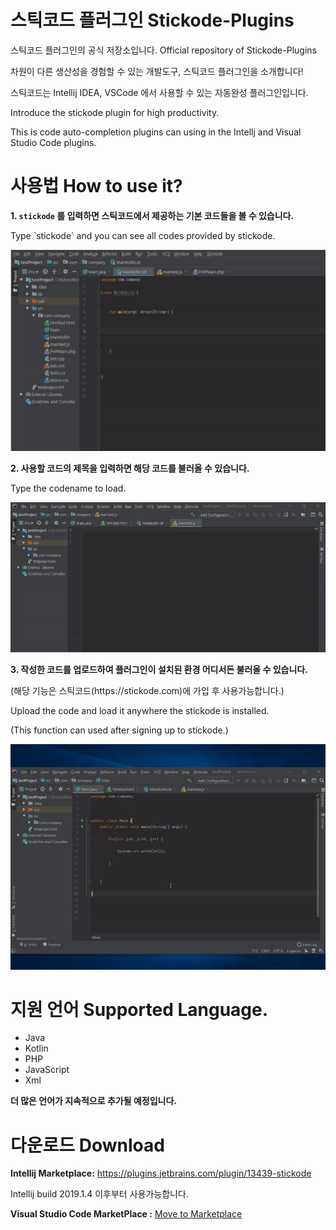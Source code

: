 # 스틱코드 플러그인 Stickode-Plugins
스틱코드 플러그인의 공식 저장소입니다. Official repository of Stickode-Plugins


차원이 다른 생산성을 경험할 수 있는 개발도구, 스틱코드 플러그인을 소개합니다!

스틱코드는 Intellij IDEA, VSCode 에서 사용할 수 있는 자동완성 플러그인입니다.

Introduce the stickode plugin for high productivity.

This is code auto-completion plugins can using in the Intellj and Visual Studio Code plugins.





# 사용법 How to use it?
**1. `stickode` 를 입력하면 스틱코드에서 제공하는 기본 코드들을 볼 수 있습니다.**

   <p> Type `stickode` and you can see all codes provided by stickode.</p>


![screenshot](https://github.com/stickode/Stickode-Plugins/blob/master/img/completion_stickode.gif)




**2. 사용할 코드의 제목을 입력하면 해당 코드를 불러올 수 있습니다.**
   
<p>    Type the codename to load.</p>
   
![screenshot](https://github.com/stickode/Stickode-Plugins/blob/master/img/stickode_tutorial.gif)




**3. 작성한 코드를 업로드하여 플러그인이 설치된 환경 어디서든 불러올 수 있습니다.**

<p>     (해당 기능은 스틱코드(https://stickode.com)에 가입 후 사용가능합니다.)</p>
  

 <p>    Upload the code and load it anywhere the stickode is installed. </p>
   
 <p>    (This function can used after signing up to stickode.) </p>
   
![screenshot](https://github.com/stickode/Stickode-Plugins/blob/master/img/upload.gif)


# 지원 언어 Supported Language.

* Java
* Kotlin
* PHP
* JavaScript
* Xml

**더 많은 언어가 지속적으로 추가될 예정입니다.**

# 다운로드 Download

**Intellij Marketplace:** https://plugins.jetbrains.com/plugin/13439-stickode

Intellij build 2019.1.4 이후부터 사용가능합니다.

**Visual Studio Code MarketPlace :**  [Move to Marketplace][googlelink]

[googlelink]: https://marketplace.visualstudio.com/items?itemName=teamnova.stickode
 
